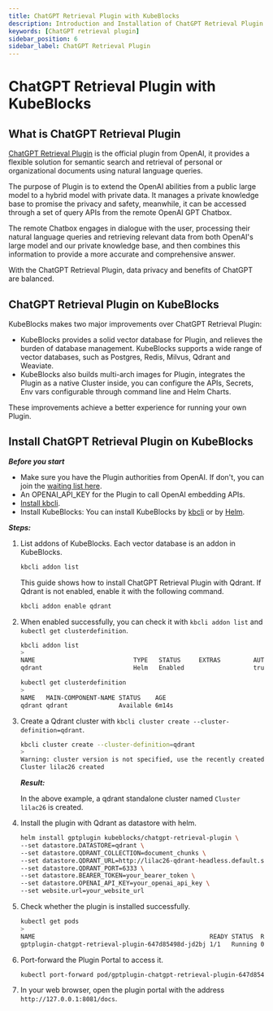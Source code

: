 ```yaml
---
title: ChatGPT Retrieval Plugin with KubeBlocks
description: Introduction and Installation of ChatGPT Retrieval Plugin on KubeBlocks
keywords: [ChatGPT retrieval plugin]
sidebar_position: 6
sidebar_label: ChatGPT Retrieval Plugin
---
```


# ChatGPT Retrieval Plugin with KubeBlocks

## What is ChatGPT Retrieval Plugin

[ChatGPT Retrieval Plugin](https://github.com/openai/chatgpt-retrieval-plugin) is the official plugin from OpenAI, it provides a flexible solution for semantic search and retrieval of personal or organizational documents using natural language queries.

The purpose of Plugin is to extend the OpenAI abilities from a public large model to a hybrid model with private data. It manages a private knowledge base to promise the privacy and safety, meanwhile, it can be accessed through a set of query APIs from the remote OpenAI GPT Chatbox.

The remote Chatbox engages in dialogue with the user, processing their natural language queries and retrieving relevant data from both OpenAI's large model and our private knowledge base, and then combines this information to provide a more accurate and comprehensive answer.

With the ChatGPT Retrieval Plugin, data privacy and benefits of ChatGPT are balanced.

## ChatGPT Retrieval Plugin on KubeBlocks

KubeBlocks makes two major improvements over ChatGPT Retrieval Plugin:

- KubeBlocks provides a solid vector database for Plugin, and relieves the burden of database management. KubeBlocks supports a wide range of vector databases, such as Postgres, Redis, Milvus, Qdrant and Weaviate.
- KubeBlocks also builds multi-arch images for Plugin, integrates the Plugin as a native Cluster inside, you can configure the APIs, Secrets, Env vars configurable through command line and Helm Charts.

These improvements achieve a better experience for running your own Plugin.

## Install ChatGPT Retrieval Plugin on KubeBlocks

***Before you start***

- Make sure you have the Plugin authorities from OpenAI. If don't, you can join the [waiting list here](https://openai.com/waitlist/plugins).
- An OPENAI_API_KEY for the Plugin to call OpenAI embedding APIs.
- [Install kbcli](./../installation/install-with-kbcli/install-kbcli.md).
- Install KubeBlocks: You can install KubeBlocks by [kbcli](./../../installation/install-with-kbcli/install-kubeblocks-with-kbcli.md) or by [Helm](./../../installation/install-with-helm/install-kubeblocks-with-helm.md).

***Steps:***

1. List addons of KubeBlocks. Each vector database is an addon in KubeBlocks.

   ```bash
   kbcli addon list 
   ```

   This guide shows how to install ChatGPT Retrieval Plugin with Qdrant. If Qdrant is not enabled, enable it with the following command.

   ```bash
   kbcli addon enable qdrant 
   ```

2. When enabled successfully, you can check it with `kbcli addon list` and `kubectl get clusterdefinition`.

   ```bash
   kbcli addon list 
   >
   NAME                           TYPE   STATUS     EXTRAS         AUTO-INSTALL   AUTO-INSTALLABLE-SELECTOR
   qdrant                         Helm   Enabled                   true
   ```

   ```bash
   kubectl get clusterdefinition
   >
   NAME   MAIN-COMPONENT-NAME STATUS    AGE
   qdrant qdrant              Available 6m14s
   ```

3. Create a Qdrant cluster with `kbcli cluster create --cluster-definition=qdrant`.

   ```bash
   kbcli cluster create --cluster-definition=qdrant
   >
   Warning: cluster version is not specified, use the recently created ClusterVersion qdrant-1.1.0
   Cluster lilac26 created
   ```

   ***Result:***

   In the above example, a qdrant standalone cluster named `Cluster lilac26` is created.

4. Install the plugin with Qdrant as datastore with helm.

   ```bash
   helm install gptplugin kubeblocks/chatgpt-retrieval-plugin \
   --set datastore.DATASTORE=qdrant \
   --set datastore.QDRANT_COLLECTION=document_chunks \
   --set datastore.QDRANT_URL=http://lilac26-qdrant-headless.default.svc.cluster.local \
   --set datastore.QDRANT_PORT=6333 \
   --set datastore.BEARER_TOKEN=your_bearer_token \
   --set datastore.OPENAI_API_KEY=your_openai_api_key \
   --set website.url=your_website_url
   ```

5. Check whether the plugin is installed successfully.

   ```bash
   kubectl get pods
   >
   NAME                                                READY STATUS  RESTARTS AGE
   gptplugin-chatgpt-retrieval-plugin-647d85498d-jd2bj 1/1   Running 0        10m
   ```

6. Port-forward the Plugin Portal to access it.

   ```bash
   kubectl port-forward pod/gptplugin-chatgpt-retrieval-plugin-647d85498d-jd2bj 8081:8080
   ```

7. In your web browser, open the plugin portal with the address `http://127.0.0.1:8081/docs`.
